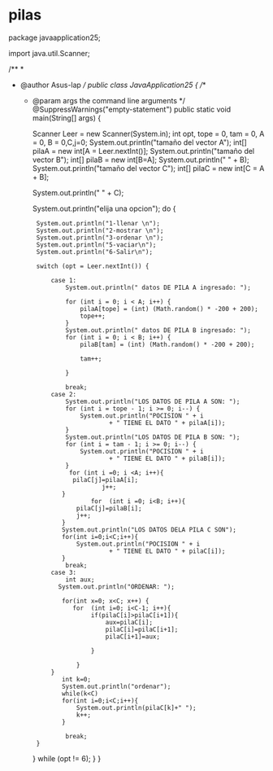 # pilas
package javaapplication25;

import java.util.Scanner;

/**
 *
 * @author Asus-lap
 */
public class JavaApplication25 {    /**
     * @param args the command line arguments
     */
    @SuppressWarnings("empty-statement")
    public static void main(String[] args) {

        Scanner Leer = new Scanner(System.in);
        int opt, tope = 0, tam = 0, A = 0, B = 0,C,j=0;
        System.out.println("tamaño del vector A");
        int[] pilaA = new int[A = Leer.nextInt()];
        System.out.println("tamaño del vector B");
        int[] pilaB = new int[B=A];
        System.out.println("  " + B);
        System.out.println("tamaño del vector C");
        int[] pilaC = new int[C = A + B];
        
        System.out.println("  " + C);

        System.out.println("elija una opcion");
        do {

            System.out.println("1-llenar \n");
            System.out.println("2-mostrar \n");
            System.out.println("3-ordenar \n");
            System.out.println("5-vaciar\n");
            System.out.println("6-Salir\n");

            switch (opt = Leer.nextInt()) {

                case 1:
                    System.out.println(" datos DE PILA A ingresado: ");

                    for (int i = 0; i < A; i++) {
                        pilaA[tope] = (int) (Math.random() * -200 + 200);
                        tope++;
                    }
                    System.out.println(" datos DE PILA B ingresado: ");
                    for (int i = 0; i < B; i++) {
                        pilaB[tam] = (int) (Math.random() * -200 + 200);

                        tam++;

                    }

                    break;
                case 2:
                    System.out.println("LOS DATOS DE PILA A SON: ");
                    for (int i = tope - 1; i >= 0; i--) {
                        System.out.println("POCISION " + i
                                + " TIENE EL DATO " + pilaA[i]);
                    }
                    System.out.println("LOS DATOS DE PILA B SON: ");
                    for (int i = tam - 1; i >= 0; i--) {
                        System.out.println("POCISION " + i
                                + " TIENE EL DATO " + pilaB[i]);
                    }
                     for (int i =0; i <A; i++){
                      pilaC[j]=pilaA[i];
                              j++;
                   }
                           for  (int i =0; i<B; i++){     
                       pilaC[j]=pilaB[i];
                       j++;
                   }
                   System.out.println("LOS DATOS DELA PILA C SON");
                   for(int i=0;i<C;i++){
                       System.out.println("POCISION " + i
                                + " TIENE EL DATO " + pilaC[i]);  
                   }
                    break;
                case 3:
                    int aux;
                  System.out.println("ORDENAR: ");
                 
                   for(int x=0; x<C; x++) {
                      for  (int i=0; i<C-1; i++){ 
                           if(pilaC[i]>pilaC[i+1]){
                               aux=pilaC[i];
                               pilaC[i]=pilaC[i+1];
                               pilaC[i+1]=aux;
                               
                           }
                           
                       }   
                }
                   int k=0;
                   System.out.println("ordenar");
                   while(k<C)
                   for(int i=0;i<C;i++){
                       System.out.println(pilaC[k]+" ");
                       k++;
                   }
                
                    break;
            }
        } while (opt != 6);
    }
}

